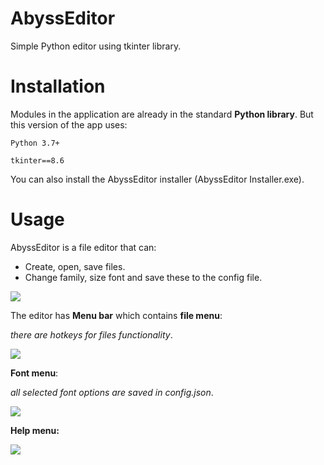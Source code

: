 # AbyssEditor
Simple Python editor using tkinter library.

# Installation
Modules in the application are already in the standard **Python library**.
But this version of the app uses:

```Python 3.7+```

```tkinter==8.6```

You can also install the AbyssEditor installer (AbyssEditor Installer.exe).

# Usage
AbyssEditor is a file editor that can:

- Create, open, save files.
- Change family, size font and save these to the config file.

![](README_images/preview_1.PNG)

The editor has **Menu bar** which contains **file menu**:

*there are hotkeys for files functionality*.

![](README_images/preview_3.jpg)

**Font menu**:

*all selected font options are saved in config.json*.

![](README_images/preview_2.PNG)

**Help menu:**

![](README_images/preview_4.PNG)
